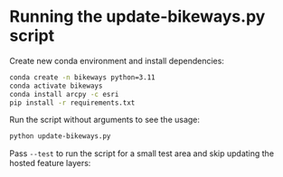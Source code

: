 # Running the update-bikeways.py script

Create new conda environment and install dependencies:

```bash
conda create -n bikeways python=3.11
conda activate bikeways
conda install arcpy -c esri
pip install -r requirements.txt
```

Run the script without arguments to see the usage:

```bash
python update-bikeways.py
```

Pass `--test` to run the script for a small test area and skip updating the hosted feature layers:

